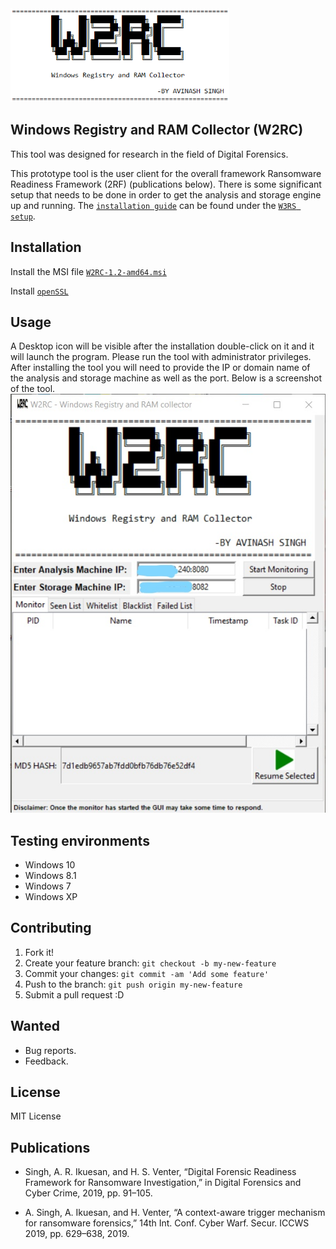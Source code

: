 <img src="https://github.com/AvinashSingh786/W2RC/blob/master/data/logo.png?raw=true" height="150" width="350"/>
  
 
## Windows Registry and RAM Collector (W2RC)
This tool was designed for research in the field of Digital Forensics.

This prototype tool is the user client for the overall framework Ransomware Readiness Framework (2RF) (publications below). There is some significant setup that needs to be done in order to get the analysis and storage engine up and running. The [`installation guide`](https://github.com/AvinashSingh786/W3RS/raw/master/Installation_Guide.pdf) can be found under the [`W3RS setup`](https://github.com/AvinashSingh786/W3RS).  

## Installation

Install the MSI file [`W2RC-1.2-amd64.msi`](https://github.com/AvinashSingh786/W2RC/releases/download/1.2/W2RC-1.2-amd64.msi)

Install [`openSSL`](https://wiki.openssl.org/index.php/Binaries)

## Usage
 
A Desktop icon will be visible after the installation double-click on it and it will launch the program. Please run the tool with administrator privileges.
After installing the tool you will need to provide the IP or domain name of the analysis and storage machine as well as the port. Below is a screenshot of the tool.
<img src="https://github.com/AvinashSingh786/W2RC/blob/master/data/gui.jpg?raw=true"/>

## Testing environments
  - Windows 10
  - Windows 8.1
  - Windows 7
  - Windows XP

## Contributing
 
1. Fork it!
2. Create your feature branch: `git checkout -b my-new-feature`
3. Commit your changes: `git commit -am 'Add some feature'`
4. Push to the branch: `git push origin my-new-feature`
5. Submit a pull request :D

## Wanted
 
  - Bug reports.
  - Feedback.


## License
 
MIT License

## Publications
*	Singh, A. R. Ikuesan, and H. S. Venter, “Digital Forensic Readiness Framework for Ransomware Investigation,” in Digital Forensics and Cyber Crime, 2019, pp. 91–105.

*	A. Singh, A. Ikuesan, and H. Venter, “A context-aware trigger mechanism for ransomware forensics,” 14th Int. Conf. Cyber Warf. Secur. ICCWS 2019, pp. 629–638, 2019.
